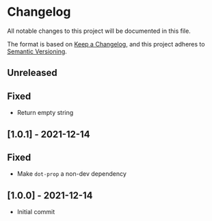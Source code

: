 # Changelog
All notable changes to this project will be documented in this file.

The format is based on [Keep a Changelog](https://keepachangelog.com/en/1.0.0/),
and this project adheres to [Semantic Versioning](https://semver.org/spec/v2.0.0.html).

## Unreleased
## Fixed
- Return empty string

## [1.0.1] - 2021-12-14
## Fixed
- Make `dot-prop` a non-dev dependency

## [1.0.0] - 2021-12-14
- Initial commit
